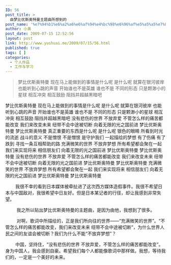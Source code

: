 ```yaml
---
ID: 56
post_title: >
  由梦比优斯奥特曼主题曲所想到的
post_name: '%e7%94%b1%e6%a2%a6%e6%af%94%e4%bc%98%e6%96%af%e5%a5%a5%e7%89%b9%e6%9b%bc%e4%b8%bb%e9%a2%98%e6%9b%b2%e6%89%80%e6%83%b3%e5%88%b0%e7%9a%84'
author: 小奥
post_date: 2009-07-15 12:52:56
layout: post
link: http://www.yushuai.me/2009/07/15/56.html
published: true
tags: [ ]
categories:
  - 个人作品
  - 工作与学习
---
```

<blockquote>梦比优斯奥特曼
现在马上能做到的事情是什么呢 是什么呢
就算在银河彼岸 也能听到心跳的声音
开始谁也不是英雄 谁也不是
不同的形态 只是颗渺小的星球
相互冲突 相互鼓励
阻挡并超越黑暗吧<!--more--></blockquote>
梦比优斯奥特曼
现在马上能做到的事情是什么呢 是什么呢
就算在银河彼岸 也能听到心跳的声音
开始谁也不是英雄 谁也不是
不同的形态 只是颗渺小的星球
相互冲突 相互鼓励
阻挡并超越黑暗吧
没有悲伤的世界 不放弃爱
不管怎么样的痛苦都能改变
我们来改变未来 纽带不会中途被切断
向着无限的光之国前进
梦比优斯奥特曼
梦比优斯奥特曼
真正重要的东西是什么呢 是什么呢
银色的眼睛 所看到时光的流逝
战斗的意义 不是憎恨 不是憎恨
是守护我们 一起描绘的梦想
有了伤痛 有了跌到
寻找一条互相帮助的路
充满微笑的世界 不放弃梦想
所有希望都会聚在一起
我们来实现将来 相信朋友们
向着无限的光之国前进
梦比优斯奥特曼
梦比优斯奥特曼
没有悲伤的世界 不放弃爱
不管怎么样的痛苦都能改变
我们来改变未来 纽带不会中途被切断
向着无限的光之国前进
梦比优斯奥特曼
梦比优斯奥特曼
充满微笑的世界 不放弃梦想
所有希望都会聚在一起
我们来实现将来 相信朋友们
向着无限的光之国前进
梦比优斯奥特曼
梦比优斯奥特曼

        我很不幸的看到日本媒体被牵扯进了这次西方媒体造假事件。我很不希望日本与中国敌对，我很希望中日友好。但是日本某记者的行径，却让我感到非常失望。

         我之所以贴出梦比优斯奥特曼的主题曲，是因为由他，我想到了很多。

         对啊，歌词中所描绘的，正是我们所向往的世界——“充满微笑的世界”。“不管怎么样的痛苦都能改变，我们来改变未来 纽带不会中途被切断”，为什么世界人民之间的友谊会被切断？我们为什么不能“不放弃梦想”？

        中国，坚持住，“没有悲伤的世界 不放弃爱，不管怎么样的痛苦都能改变”。身为中国人，我会感到自豪。希望我们每个人都能像歌词中那样做。我想，等待我们的，一定是一个美好的未来。